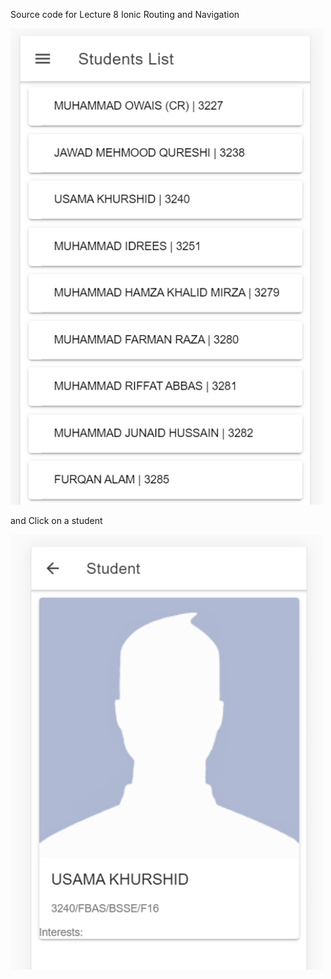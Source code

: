 Source code for Lecture 8 <a> Ionic Routing and Navigation </a>

<img src="all students.png" width="500">

and Click on a student 

<img src="Single Student.png" width="500">